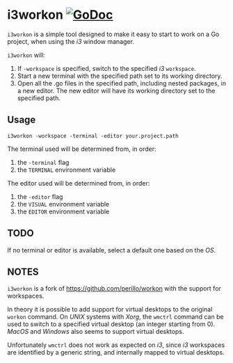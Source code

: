 # i3workon [![GoDoc](https://godoc.org/github.com/perillo/i3workon?status.svg)](http://godoc.org/github.com/perillo/i3workon)

`i3workon` is a simple tool designed to make it easy to start to work on a Go
project, when using the *i3* window manager.

`i3workon` will:

 1. If `-workspace` is specified, switch to the specified *i3* `workspace`.
 2. Start a new terminal with the specified path set to its working directory.
 3. Open all the .go files in the specified path, including nested packages, in
    a new editor.  The new editor will have its working directory set to the
    specified path.

## Usage

    i3workon -workspace -terminal -editor your.project.path

The terminal used will be determined from, in order:

 1. the `-terminal` flag
 2. the `TERMINAL` environment variable

The editor used will be determined from, in order:

 1. the `-editor` flag
 2. the `VISUAL` environment variable
 3. the `EDITOR` environment variable

## TODO

If no terminal or editor is available, select a default one based on the *OS*.

## NOTES

`i3workon` is a fork of https://github.com/perillo/workon with the support for
workspaces.

In theory it is possible to add support for virtual desktops to the original
`workon` command.  On *UNIX* systems with *Xorg*, the `wmctrl` command can be
used to switch to a specified virtual desktop (an integer starting from 0).
*MacOS* and *Windows* also seems to support virtual desktops.

Unfortunately `wmctrl` does not work as expected on *i3*, since *i3* workspaces
are identified by a generic string, and internally mapped to virtual desktops.
